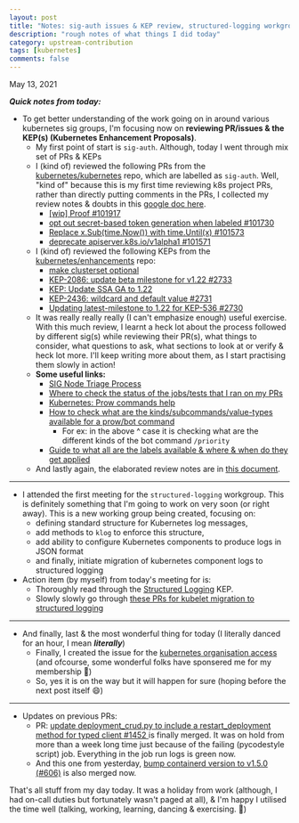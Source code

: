 ```yaml
---
layout: post
title: "Notes: sig-auth issues & KEP review, structured-logging workgroup, kubernetes org membership #10"
description: "rough notes of what things I did today"
category: upstream-contribution
tags: [kubernetes]
comments: false
---
```


May 13, 2021

***Quick notes from today:***
- To get better understanding of the work going on in around various kubernetes sig groups, I'm focusing now on **reviewing PR/issues & the KEP(s) (Kubernetes Enhancement Proposals)**. 
    - My first point of start is `sig-auth`. Although, today I went through mix set of PRs & KEPs
    - I (kind of) reviewed the following PRs from the [kubernetes/kubernetes](https://github.com/kubernetes/kubernetes/pulls?q=is%3Apr+is%3Aopen+label%3Asig%2Fauth+sort%3Aupdated-desc) repo, which are labelled as `sig-auth`. Well, "kind of" because this is my first time reviewing k8s project PRs, rather than directly putting comments in the PRs, I collected my review notes & doubts in this [google doc here](https://docs.google.com/document/d/1ekAkKUt67WH_7nYrA3imDWTFVeY69a9y1qi_fruGksg/edit?usp=sharing).
        - [[wip] Proof #101917](https://github.com/kubernetes/kubernetes/pull/101917)
        - [opt out secret-based token generation when labeled #101730](https://github.com/kubernetes/kubernetes/pull/101730)
        - [Replace x.Sub(time.Now()) with time.Until(x) #101573](https://github.com/kubernetes/kubernetes/pull/101573)
        - [deprecate apiserver.k8s.io/v1alpha1 #101571](https://github.com/kubernetes/kubernetes/pull/101571)
    - I (kind of) reviewed the following KEPs from the [kubernetes/enhancements](https://github.com/kubernetes/enhancements/pulls?q=is%3Aopen+is%3Apr) repo:
        - [make clusterset optional](https://github.com/kubernetes/enhancements/pull/2734)
        - [KEP-2086: update beta milestone for v1.22 #2733](https://github.com/kubernetes/enhancements/pull/2733)
        - [KEP: Update SSA GA to 1.22](https://github.com/kubernetes/enhancements/pull/2732)
        - [KEP-2436: wildcard and default value #2731](https://github.com/kubernetes/enhancements/pull/2731)
        - [Updating latest-milestone to 1.22 for KEP-536 #2730](https://github.com/kubernetes/enhancements/pull/2730)
    - It was really really really (I can't emphasize enough) useful exercise. With this much review, I learnt a heck lot about the process followed by different sig(s) while reviewing their PR(s), what things to consider, what questions to ask, what sections to look at or verify & heck lot more. I'll keep writing more about them, as I start practising them slowly in action!
    - **Some useful links:**
        - [SIG Node Triage Process](https://github.com/kubernetes/community/blob/master/contributors/devel/sig-node/triage.md)
        - [Where to check the status of the jobs/tests that I ran on my PRs](https://prow.k8s.io/?type=presubmit&author=Priyankasaggu11929)
        - [Kubernetes: Prow commands help](https://prow.k8s.io/command-help)
        - [How to check what are the kinds/subcommands/value-types available for a prow/bot command](https://github.com/kubernetes/kubernetes/labels?q=priority)
            - For ex: in the above ^ case it is checking what are the different kinds of the bot command `/priority`
        - [Guide to what all are the labels available & where & when do they get applied](https://github.com/kubernetes/test-infra/blob/master/label_sync/labels.md)
    - And lastly again, the elaborated review notes are in [this document](https://docs.google.com/document/d/1ekAkKUt67WH_7nYrA3imDWTFVeY69a9y1qi_fruGksg/edit?usp=sharing).      

---

- I attended the first meeting for the `structured-logging` workgroup. This is definitely something that I'm going to work on very soon (or right away). This is a new working group being created, focusing on:
    - defining standard structure for Kubernetes log messages,
    - add methods to `klog` to enforce this structure, 
    - add ability to configure Kubernetes components to produce logs in JSON format 
    - and finally, initiate migration of kubernetes component logs to structured logging
- Action item (by myself) from today's meeting for is:
    - Thoroughly read through the [Structured Logging](https://github.com/kubernetes/enhancements/tree/master/keps/sig-instrumentation/1602-structured-logging#motivation) KEP.
    - Slowly slowly go through [these PRs for kubelet migration to structured logging](https://github.com/kubernetes/kubernetes/pulls?q=is%3Apr+kubelet+structured+logging+migration)

---

- And finally, last & the most wonderful thing for today (I literally danced for an hour, I mean ***literally***)
    - Finally, I created the issue for the [kubernetes organisation access](https://github.com/kubernetes/org/issues/2712) (and ofcourse, some wonderful folks have sponsered me for my membership 👼)
    - So, yes it is on the way but it will happen for sure (hoping before the next post itself 😄)

---

- Updates on previous PRs:
    - PR: [
update deployment_crud.py to include a restart_deployment method for typed client
#1452 ](https://github.com/kubernetes-client/python/pull/1452#discussion_r631222205) is finally merged. It was on hold from more than a week long time just because of the failing (pycodestyle script) job. Everything in the job run logs is green now. 
    - And this one from yesterday, [bump containerd version to v1.5.0 (#606)](https://github.com/kubernetes-sigs/image-builder/pull/606) is also merged now.

That's all stuff from my day today. It was a holiday from work (although, I had on-call duties but fortunately wasn't paged at all), & I'm happy I utilised the time well (talking, working, learning, dancing & exercising. 🙂)
